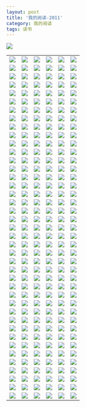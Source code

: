```yaml
---
layout: post
title: '我的阅读-2011'
category: 我的阅读
tags: 读书
---
```

<img src="http://chart.apis.google.com/chart?chs=400x200&amp;cht=bvs&amp;chd=s:AABDCIbOS9KF&amp;chxt=y,x,x&amp;chxl=1:|1|2|3|4|5|6|7|8|9|10|11|12|2:|month&amp;chxp=2,100&amp;chxr=0,0,100&amp;chf=c,lg,90,76A4FB,0.5,ffffff,0|bg,s,EFEFEF&amp;chco=0000ff&amp;chtt=246 books+you+added+in+year+2011|divided+by+month" id="chartMonth"><div id="doubanlist"><table><tbody><tr></tr><tr><td><a href="http://book.douban.com/subject/3682963/" target="_blank" title="大脑开窍手册"><img src="http://img3.douban.com/spic/s3737531.jpg" border="0"></a></td><td><a href="http://book.douban.com/subject/5279238/" target="_blank" title="Developing Story Ideas"><img src="http://img3.douban.com/spic/s4475931.jpg" border="0"></a></td><td><a href="http://book.douban.com/subject/1254278/" target="_blank" title="思想录"><img src="http://img3.douban.com/spic/s2894941.jpg" border="0"></a></td><td><a href="http://book.douban.com/subject/1082901/" target="_blank" title="聪明人的训练"><img src="http://img5.douban.com/spic/s2361479.jpg" border="0"></a></td><td><a href="http://book.douban.com/subject/5378548/" target="_blank" title="一沙一世界"><img src="http://img3.douban.com/spic/s4549083.jpg" border="0"></a></td><td><a href="http://book.douban.com/subject/6398075/" target="_blank" title="一转念"><img src="http://img4.douban.com/spic/s6343848.jpg" border="0"></a></td></tr><tr><td><a href="http://book.douban.com/subject/6864085/" target="_blank" title="知识不是力量"><img src="http://img3.douban.com/spic/s6966635.jpg" border="0"></a></td><td><a href="http://book.douban.com/subject/6853175/" target="_blank" title="我们合一"><img src="http://img5.douban.com/spic/s6943339.jpg" border="0"></a></td><td><a href="http://book.douban.com/subject/4830829/" target="_blank" title="根道果"><img src="http://img3.douban.com/spic/s4404517.jpg" border="0"></a></td><td><a href="http://book.douban.com/subject/2977509/" target="_blank" title="有钱人想的和你不一样"><img src="http://img5.douban.com/spic/s2884589.jpg" border="0"></a></td><td><a href="http://book.douban.com/subject/1472946/" target="_blank" title="《华尔街日报》是如何讲故事的"><img src="http://img3.douban.com/spic/s1490805.jpg" border="0"></a></td><td><a href="http://book.douban.com/subject/5430019/" target="_blank" title="Focus"><img src="http://img4.douban.com/spic/s5526058.jpg" border="0"></a></td></tr><tr><td><a href="http://book.douban.com/subject/2010650/" target="_blank" title="科技英文写作与讲演"><img src="http://img3.douban.com/spic/s5805247.jpg" border="0"></a></td><td><a href="http://book.douban.com/subject/1320282/" target="_blank" title="什么是数学"><img src="http://img3.douban.com/spic/s1802550.jpg" border="0"></a></td><td><a href="http://book.douban.com/subject/3662078/" target="_blank" title="生活在禅中"><img src="http://img3.douban.com/spic/s3721883.jpg" border="0"></a></td><td><a href="http://book.douban.com/subject/3658467/" target="_blank" title="Eat That Frog! 21 Great Ways to Stop Procrastinating and Get More Done in Less Time"><img src="http://img3.douban.com/spic/s3717875.jpg" border="0"></a></td><td><a href="http://book.douban.com/subject/1958120/" target="_blank" title="格鲁夫给经理人的第一课"><img src="http://img3.douban.com/spic/s1980824.jpg" border="0"></a></td><td><a href="http://book.douban.com/subject/2076139/" target="_blank" title="突破瓶颈"><img src="http://img3.douban.com/spic/s2399794.jpg" border="0"></a></td></tr><tr><td><a href="http://book.douban.com/subject/3796598/" target="_blank" title="爱情与工作的每日禅"><img src="http://img3.douban.com/spic/s3839651.jpg" border="0"></a></td><td><a href="http://book.douban.com/subject/3032890/" target="_blank" title="BCG视野"><img src="http://img3.douban.com/spic/s5886045.jpg" border="0"></a></td><td><a href="http://book.douban.com/subject/2973743/" target="_blank" title="BCG视野"><img src="http://img3.douban.com/spic/s5864565.jpg" border="0"></a></td><td><a href="http://book.douban.com/subject/1101606/" target="_blank" title="聪明人的圣经"><img src="http://img3.douban.com/spic/s1152891.jpg" border="0"></a></td><td><a href="http://book.douban.com/subject/1177106/" target="_blank" title="绝对成功的千回法则"><img src="http://img3.douban.com/spic/s22789327.jpg" border="0"></a></td><td><a href="http://book.douban.com/subject/5502995/" target="_blank" title="1Q84 BOOK 3"><img src="http://img3.douban.com/spic/s4577386.jpg" border="0"></a></td></tr><tr><td><a href="http://book.douban.com/subject/4885241/" target="_blank" title="1Q84 BOOK 2"><img src="http://img3.douban.com/spic/s4393610.jpg" border="0"></a></td><td><a href="http://book.douban.com/subject/4742918/" target="_blank" title="1Q84 BOOK 1"><img src="http://img3.douban.com/spic/s4363464.jpg" border="0"></a></td><td><a href="http://book.douban.com/subject/1943379/" target="_blank" title="男孩的脑子想什么"><img src="http://img3.douban.com/spic/s24223144.jpg" border="0"></a></td><td><a href="http://book.douban.com/subject/2695273/" target="_blank" title="人脉是画出来的"><img src="http://img3.douban.com/spic/s5858921.jpg" border="0"></a></td><td><a href="http://book.douban.com/subject/5336943/" target="_blank" title="AMOS与研究方法"><img src="http://img3.douban.com/spic/s6240290.jpg" border="0"></a></td><td><a href="http://book.douban.com/subject/3240683/" target="_blank" title="高级迷信（第二版）"><img src="http://img4.douban.com/spic/s3315888.jpg" border="0"></a></td></tr><tr><td><a href="http://book.douban.com/subject/1024776/" target="_blank" title="认知心理学/心理学丛书"><img src="http://img3.douban.com/spic/s1188761.jpg" border="0"></a></td><td><a href="http://book.douban.com/subject/1032501/" target="_blank" title="心理学与生活"><img src="http://img3.douban.com/spic/s1068520.jpg" border="0"></a></td><td><a href="http://book.douban.com/subject/3222758/" target="_blank" title="心理学职业生涯"><img src="http://img3.douban.com/spic/s3281600.jpg" border="0"></a></td><td><a href="http://book.douban.com/subject/3596511/" target="_blank" title="成功心理学"><img src="http://img3.douban.com/spic/s3685081.jpg" border="0"></a></td><td><a href="http://book.douban.com/subject/4089247/" target="_blank" title="科学禅定"><img src="http://img3.douban.com/spic/s4018172.jpg" border="0"></a></td><td><a href="http://book.douban.com/subject/1979199/" target="_blank" title="批判性思维"><img src="http://img4.douban.com/spic/s2141208.jpg" border="0"></a></td></tr><tr><td><a href="http://book.douban.com/subject/3226602/" target="_blank" title="小窗幽记"><img src="http://img5.douban.com/spic/s3271559.jpg" border="0"></a></td><td><a href="http://book.douban.com/subject/6100990/" target="_blank" title="访问"><img src="http://img3.douban.com/spic/s4721381.jpg" border="0"></a></td><td><a href="http://book.douban.com/subject/3201803/" target="_blank" title="天地间一个读书人:熊十力传"><img src="http://img5.douban.com/spic/s3244889.jpg" border="0"></a></td><td><a href="http://book.douban.com/subject/1064783/" target="_blank" title="中国读书人的理想人格-中国传统文化专题研究丛书"><img src="http://img3.douban.com/pics/book-default-small.gif" border="0"></a></td><td><a href="http://book.douban.com/subject/1025519/" target="_blank" title="读书人的出世与入世"><img src="http://img3.douban.com/spic/s1017737.jpg" border="0"></a></td><td><a href="http://book.douban.com/subject/1027074/" target="_blank" title="经典常谈"><img src="http://img3.douban.com/spic/s4368190.jpg" border="0"></a></td></tr><tr><td><a href="http://book.douban.com/subject/2262392/" target="_blank" title="Happier"><img src="http://img3.douban.com/spic/s4303027.jpg" border="0"></a></td><td><a href="http://book.douban.com/subject/4081960/" target="_blank" title="窥探术"><img src="http://img3.douban.com/spic/s6084986.jpg" border="0"></a></td><td><a href="http://book.douban.com/subject/5351237/" target="_blank" title="深度生存"><img src="http://img3.douban.com/spic/s4575317.jpg" border="0"></a></td><td><a href="http://book.douban.com/subject/2992888/" target="_blank" title="长寿圣经"><img src="http://img3.douban.com/spic/s6480487.jpg" border="0"></a></td><td><a href="http://book.douban.com/subject/2048036/" target="_blank" title="一生的减龄方案"><img src="http://img3.douban.com/spic/s11273123.jpg" border="0"></a></td><td><a href="http://book.douban.com/subject/1137642/" target="_blank" title="严肃的创造力"><img src="http://img3.douban.com/spic/s1324687.jpg" border="0"></a></td></tr><tr><td><a href="http://book.douban.com/subject/4735950/" target="_blank" title="决策、不确定性和大脑"><img src="http://img3.douban.com/spic/s4357157.jpg" border="0"></a></td><td><a href="http://book.douban.com/subject/1220364/" target="_blank" title="说谎心理学"><img src="http://img3.douban.com/spic/s1166536.jpg" border="0"></a></td><td><a href="http://book.douban.com/subject/2337704/" target="_blank" title="BCG视野"><img src="http://img3.douban.com/spic/s3028025.jpg" border="0"></a></td><td><a href="http://book.douban.com/subject/4032570/" target="_blank" title="进化的大脑"><img src="http://img5.douban.com/spic/s4023509.jpg" border="0"></a></td><td><a href="http://book.douban.com/subject/1220357/" target="_blank" title="学会批判性思维"><img src="http://img3.douban.com/spic/s1166530.jpg" border="0"></a></td><td><a href="http://book.douban.com/subject/2083981/" target="_blank" title="了凡四训"><img src="http://img3.douban.com/spic/s2499834.jpg" border="0"></a></td></tr><tr><td><a href="http://book.douban.com/subject/5946541/" target="_blank" title="吃的真相2"><img src="http://img3.douban.com/spic/s4612356.jpg" border="0"></a></td><td><a href="http://book.douban.com/subject/5253757/" target="_blank" title="怪诞行为学2"><img src="http://img4.douban.com/spic/s24869208.jpg" border="0"></a></td><td><a href="http://book.douban.com/subject/4843668/" target="_blank" title="蚂蚁的奔跑"><img src="http://img3.douban.com/spic/s6166543.jpg" border="0"></a></td><td><a href="http://book.douban.com/subject/5383635/" target="_blank" title="瘦之王道"><img src="http://img3.douban.com/spic/s4558624.jpg" border="0"></a></td><td><a href="http://book.douban.com/subject/5916004/" target="_blank" title="欲望的演化"><img src="http://img4.douban.com/spic/s4639668.jpg" border="0"></a></td><td><a href="http://book.douban.com/subject/4742681/" target="_blank" title="这样做，至少多活20年"><img src="http://img3.douban.com/spic/s6155771.jpg" border="0"></a></td></tr><tr><td><a href="http://book.douban.com/subject/1049865/" target="_blank" title="注意力经济"><img src="http://img3.douban.com/spic/s2228233.jpg" border="0"></a></td><td><a href="http://book.douban.com/subject/4322538/" target="_blank" title="谁在掌控你的人生"><img src="http://img3.douban.com/spic/s6140897.jpg" border="0"></a></td><td><a href="http://book.douban.com/subject/3265814/" target="_blank" title="幸福是陷阱?"><img src="http://img5.douban.com/spic/s5953409.jpg" border="0"></a></td><td><a href="http://book.douban.com/subject/4221674/" target="_blank" title="记忆导图"><img src="http://img3.douban.com/spic/s6112893.jpg" border="0"></a></td><td><a href="http://book.douban.com/subject/1059490/" target="_blank" title="麦肯锡方法"><img src="http://img3.douban.com/spic/s1045655.jpg" border="0"></a></td><td><a href="http://book.douban.com/subject/4226397/" target="_blank" title="一年还1000万的金钱密码"><img src="http://img3.douban.com/spic/s8882012.jpg" border="0"></a></td></tr><tr><td><a href="http://book.douban.com/subject/1077279/" target="_blank" title="读书的艺术"><img src="http://img3.douban.com/spic/s1697817.jpg" border="0"></a></td><td><a href="http://book.douban.com/subject/1038746/" target="_blank" title="佛教常识答问"><img src="http://img5.douban.com/spic/s1071479.jpg" border="0"></a></td><td><a href="http://book.douban.com/subject/4911319/" target="_blank" title="积极心理学"><img src="http://img3.douban.com/spic/s6192633.jpg" border="0"></a></td><td><a href="http://book.douban.com/subject/3596216/" target="_blank" title="改变思维"><img src="http://img3.douban.com/spic/s4405532.jpg" border="0"></a></td><td><a href="http://book.douban.com/subject/3852697/" target="_blank" title="少的力量"><img src="http://img3.douban.com/spic/s3908311.jpg" border="0"></a></td><td><a href="http://book.douban.com/subject/4035683/" target="_blank" title="魔术记忆"><img src="http://img3.douban.com/spic/s4067324.jpg" border="0"></a></td></tr><tr><td><a href="http://book.douban.com/subject/1038663/" target="_blank" title="10倍速学习法"><img src="http://img3.douban.com/spic/s1232133.jpg" border="0"></a></td><td><a href="http://book.douban.com/subject/2033803/" target="_blank" title="記事本圓夢計畫"><img src="http://img5.douban.com/spic/s2346409.jpg" border="0"></a></td><td><a href="http://book.douban.com/subject/3208050/" target="_blank" title="知道做到"><img src="http://img3.douban.com/spic/s3257385.jpg" border="0"></a></td><td><a href="http://book.douban.com/subject/3262397/" target="_blank" title="The Effective Executive"><img src="http://img4.douban.com/spic/s3319378.jpg" border="0"></a></td><td><a href="http://book.douban.com/subject/1001619/" target="_blank" title="都市生存手册"><img src="http://img3.douban.com/spic/s1177380.jpg" border="0"></a></td><td><a href="http://book.douban.com/subject/4006425/" target="_blank" title="我是一只IT小小鸟"><img src="http://img5.douban.com/spic/s3958139.jpg" border="0"></a></td></tr><tr><td><a href="http://book.douban.com/subject/3465080/" target="_blank" title="好妈妈胜过好老师"><img src="http://img4.douban.com/spic/s3615018.jpg" border="0"></a></td><td><a href="http://book.douban.com/subject/1968882/" target="_blank" title="冰鉴"><img src="http://img3.douban.com/spic/s5804582.jpg" border="0"></a></td><td><a href="http://book.douban.com/subject/5246820/" target="_blank" title="津巴多时间心理学"><img src="http://img4.douban.com/spic/s6217548.jpg" border="0"></a></td><td><a href="http://book.douban.com/subject/4457427/" target="_blank" title="The Art of Creative Thinking"><img src="http://img5.douban.com/spic/s4259589.jpg" border="0"></a></td><td><a href="http://book.douban.com/subject/1483907/" target="_blank" title="社会心理学"><img src="http://img3.douban.com/spic/s1669876.jpg" border="0"></a></td><td><a href="http://book.douban.com/subject/2259198/" target="_blank" title="合作的进化"><img src="http://img4.douban.com/spic/s2719608.jpg" border="0"></a></td></tr><tr><td><a href="http://book.douban.com/subject/4244803/" target="_blank" title="人格心理学"><img src="http://img3.douban.com/spic/s4396931.jpg" border="0"></a></td><td><a href="http://book.douban.com/subject/1437973/" target="_blank" title="亲密关系"><img src="http://img3.douban.com/spic/s5672691.jpg" border="0"></a></td><td><a href="http://book.douban.com/subject/1257648/" target="_blank" title="社会心理学"><img src="http://img3.douban.com/spic/s1428206.jpg" border="0"></a></td><td><a href="http://book.douban.com/subject/1013671/" target="_blank" title="发展心理学与你"><img src="http://img3.douban.com/spic/s1151004.jpg" border="0"></a></td><td><a href="http://book.douban.com/subject/1572782/" target="_blank" title="管理心理学"><img src="http://img3.douban.com/spic/s9889181.jpg" border="0"></a></td><td><a href="http://book.douban.com/subject/1173463/" target="_blank" title="比知识还多"><img src="http://img3.douban.com/spic/s1126201.jpg" border="0"></a></td></tr><tr><td><a href="http://book.douban.com/subject/4753665/" target="_blank" title="极端的人群"><img src="http://img3.douban.com/spic/s4360361.jpg" border="0"></a></td><td><a href="http://book.douban.com/subject/5398985/" target="_blank" title="积极情绪的力量"><img src="http://img3.douban.com/spic/s6262571.jpg" border="0"></a></td><td><a href="http://book.douban.com/subject/5063384/" target="_blank" title="思考的艺术"><img src="http://img3.douban.com/spic/s4449994.jpg" border="0"></a></td><td><a href="http://book.douban.com/subject/1007914/" target="_blank" title="窗边的小豆豆"><img src="http://img3.douban.com/spic/s1067911.jpg" border="0"></a></td><td><a href="http://book.douban.com/subject/1919581/" target="_blank" title="论语笔记"><img src="http://img3.douban.com/spic/s5748870.jpg" border="0"></a></td><td><a href="http://book.douban.com/subject/3034097/" target="_blank" title="平常茶非常道"><img src="http://img3.douban.com/spic/s3047683.jpg" border="0"></a></td></tr><tr><td><a href="http://book.douban.com/subject/1061710/" target="_blank" title="看清你的思维图谱"><img src="http://img3.douban.com/spic/s1175251.jpg" border="0"></a></td><td><a href="http://book.douban.com/subject/4882550/" target="_blank" title="被世界遗忘的天才：特斯拉回忆录"><img src="http://img3.douban.com/spic/s4388377.jpg" border="0"></a></td><td><a href="http://book.douban.com/subject/1315575/" target="_blank" title="找寻逝去的自我"><img src="http://img3.douban.com/spic/s25995281.jpg" border="0"></a></td><td><a href="http://book.douban.com/subject/1391084/" target="_blank" title="选好壶 泡好茶"><img src="http://img4.douban.com/spic/s8943928.jpg" border="0"></a></td><td><a href="http://book.douban.com/subject/1310071/" target="_blank" title="人际关系心理学"><img src="http://img3.douban.com/spic/s1402775.jpg" border="0"></a></td><td><a href="http://book.douban.com/subject/3069880/" target="_blank" title="BCG视野"><img src="http://img3.douban.com/spic/s5897553.jpg" border="0"></a></td></tr><tr><td><a href="http://book.douban.com/subject/1144097/" target="_blank" title="记忆潜能训练"><img src="http://img3.douban.com/spic/s1169850.jpg" border="0"></a></td><td><a href="http://book.douban.com/subject/1070963/" target="_blank" title="杰出的头脑"><img src="http://img3.douban.com/spic/s1056343.jpg" border="0"></a></td><td><a href="http://book.douban.com/subject/3729187/" target="_blank" title="博赞学习技巧"><img src="http://img3.douban.com/spic/s6068351.jpg" border="0"></a></td><td><a href="http://book.douban.com/subject/4010185/" target="_blank" title="哪来的天才？"><img src="http://img3.douban.com/spic/s4700067.jpg" border="0"></a></td><td><a href="http://book.douban.com/subject/2984241/" target="_blank" title="思维改变生活"><img src="http://img4.douban.com/spic/s2962538.jpg" border="0"></a></td><td><a href="http://book.douban.com/subject/1409704/" target="_blank" title="金刚经说什么"><img src="http://img3.douban.com/spic/s1690607.jpg" border="0"></a></td></tr><tr><td><a href="http://book.douban.com/subject/5317075/" target="_blank" title="蔡康永的说话之道"><img src="http://img3.douban.com/spic/s4578461.jpg" border="0"></a></td><td><a href="http://book.douban.com/subject/1611458/" target="_blank" title="The Old Man and the Sea"><img src="http://img3.douban.com/spic/s2816112.jpg" border="0"></a></td><td><a href="http://book.douban.com/subject/1077980/" target="_blank" title="心灵简史：探寻人的奥秘与人生的意义"><img src="http://img3.douban.com/spic/s1225906.jpg" border="0"></a></td><td><a href="http://book.douban.com/subject/4087584/" target="_blank" title="害羞心理学"><img src="http://img3.douban.com/spic/s6794975.jpg" border="0"></a></td><td><a href="http://book.douban.com/subject/1012611/" target="_blank" title="乌合之众"><img src="http://img3.douban.com/spic/s1988393.jpg" border="0"></a></td><td><a href="http://book.douban.com/subject/3519722/" target="_blank" title="四书五经"><img src="http://img3.douban.com/spic/s3587551.jpg" border="0"></a></td></tr><tr><td><a href="http://book.douban.com/subject/3300884/" target="_blank" title="投资大师罗杰斯给宝贝女儿的12封信"><img src="http://img5.douban.com/spic/s3391489.jpg" border="0"></a></td><td><a href="http://book.douban.com/subject/3766438/" target="_blank" title="隐藏的逻辑"><img src="http://img3.douban.com/spic/s3818157.jpg" border="0"></a></td><td><a href="http://book.douban.com/subject/1037966/" target="_blank" title="创造心理学"><img src="http://img3.douban.com/spic/s1191057.jpg" border="0"></a></td><td><a href="http://book.douban.com/subject/2033945/" target="_blank" title="定见"><img src="http://img3.douban.com/spic/s2346613.jpg" border="0"></a></td><td><a href="http://book.douban.com/subject/4133007/" target="_blank" title="一只牡羊的金刚经笔记"><img src="http://img3.douban.com/spic/s4066824.jpg" border="0"></a></td><td><a href="http://book.douban.com/subject/1440294/" target="_blank" title="超越模块性"><img src="http://img5.douban.com/spic/s5688419.jpg" border="0"></a></td></tr><tr><td><a href="http://book.douban.com/subject/3622904/" target="_blank" title="不抱怨的世界"><img src="http://img3.douban.com/spic/s3694090.jpg" border="0"></a></td><td><a href="http://book.douban.com/subject/3370214/" target="_blank" title="深奥的简洁"><img src="http://img3.douban.com/spic/s3532330.jpg" border="0"></a></td><td><a href="http://book.douban.com/subject/3908032/" target="_blank" title="怪诞心理学"><img src="http://img3.douban.com/spic/s3895410.jpg" border="0"></a></td><td><a href="http://book.douban.com/subject/3595925/" target="_blank" title="幸运背后的心理奥秘"><img src="http://img3.douban.com/spic/s5997804.jpg" border="0"></a></td><td><a href="http://book.douban.com/subject/4187225/" target="_blank" title="59秒"><img src="http://img3.douban.com/spic/s4096271.jpg" border="0"></a></td><td><a href="http://book.douban.com/subject/2328458/" target="_blank" title="社会性动物"><img src="http://img4.douban.com/spic/s3028088.jpg" border="0"></a></td></tr><tr><td><a href="http://book.douban.com/subject/1193621/" target="_blank" title="决策与判断"><img src="http://img3.douban.com/spic/s1614244.jpg" border="0"></a></td><td><a href="http://book.douban.com/subject/2201813/" target="_blank" title="藏地密码1"><img src="http://img3.douban.com/spic/s3099407.jpg" border="0"></a></td><td><a href="http://book.douban.com/subject/3143537/" target="_blank" title="津巴多普通心理学"><img src="http://img4.douban.com/spic/s3419538.jpg" border="0"></a></td><td><a href="http://book.douban.com/subject/4846035/" target="_blank" title="干法"><img src="http://img3.douban.com/spic/s10320416.jpg" border="0"></a></td><td><a href="http://book.douban.com/subject/4832106/" target="_blank" title="我最想要的理财书"><img src="http://img3.douban.com/spic/s4367962.jpg" border="0"></a></td><td><a href="http://book.douban.com/subject/1020358/" target="_blank" title="学习乐观"><img src="http://img3.douban.com/spic/s1013902.jpg" border="0"></a></td></tr><tr><td><a href="http://book.douban.com/subject/4180711/" target="_blank" title="拖延心理学"><img src="http://img3.douban.com/spic/s4355925.jpg" border="0"></a></td><td><a href="http://book.douban.com/subject/1077129/" target="_blank" title="一生的学习"><img src="http://img5.douban.com/spic/s3835869.jpg" border="0"></a></td><td><a href="http://book.douban.com/subject/6310315/" target="_blank" title="時間密度管理術"><img src="http://img3.douban.com/spic/s6025657.jpg" border="0"></a></td><td><a href="http://book.douban.com/subject/4736118/" target="_blank" title="结网"><img src="http://img3.douban.com/spic/s4254712.jpg" border="0"></a></td><td><a href="http://book.douban.com/subject/4169625/" target="_blank" title="杠杆阅读术"><img src="http://img4.douban.com/spic/s4663338.jpg" border="0"></a></td><td><a href="http://book.douban.com/subject/5916234/" target="_blank" title="番茄工作法图解"><img src="http://img3.douban.com/spic/s4599081.jpg" border="0"></a></td></tr><tr><td><a href="http://book.douban.com/subject/3149514/" target="_blank" title="战胜拖拉"><img src="http://img3.douban.com/spic/s3209993.jpg" border="0"></a></td><td><a href="http://book.douban.com/subject/4987270/" target="_blank" title="中国茶谱"><img src="http://img3.douban.com/spic/s6214221.jpg" border="0"></a></td><td><a href="http://book.douban.com/subject/4274472/" target="_blank" title="茶之书"><img src="http://img5.douban.com/spic/s4240599.jpg" border="0"></a></td><td><a href="http://book.douban.com/subject/5320661/" target="_blank" title="茶经"><img src="http://img4.douban.com/spic/s4552108.jpg" border="0"></a></td><td><a href="http://book.douban.com/subject/1144739/" target="_blank" title="茶禅一味"><img src="http://img3.douban.com/spic/s9854881.jpg" border="0"></a></td><td><a href="http://book.douban.com/subject/1245329/" target="_blank" title="茶文化与茶具"><img src="http://img3.douban.com/spic/s6487064.jpg" border="0"></a></td></tr><tr><td><a href="http://book.douban.com/subject/1022238/" target="_blank" title="菊与刀"><img src="http://img3.douban.com/spic/s1074166.jpg" border="0"></a></td><td><a href="http://book.douban.com/subject/2345548/" target="_blank" title="学习之道（第2版）"><img src="http://img3.douban.com/spic/s6507306.jpg" border="0"></a></td><td><a href="http://book.douban.com/subject/1220597/" target="_blank" title="高效能人士的第八个习惯"><img src="http://img5.douban.com/spic/s6230959.jpg" border="0"></a></td><td><a href="http://book.douban.com/subject/1024560/" target="_blank" title="一次读完25本投资经典"><img src="http://img3.douban.com/spic/s1291335.jpg" border="0"></a></td><td><a href="http://book.douban.com/subject/1788302/" target="_blank" title="重塑心灵"><img src="http://img4.douban.com/spic/s1729138.jpg" border="0"></a></td><td><a href="http://book.douban.com/subject/4258668/" target="_blank" title="一次读完100本商业经典"><img src="http://img4.douban.com/spic/s4232768.jpg" border="0"></a></td></tr><tr><td><a href="http://book.douban.com/subject/4863798/" target="_blank" title="哲学与人生"><img src="http://img3.douban.com/spic/s6175946.jpg" border="0"></a></td><td><a href="http://book.douban.com/subject/3883670/" target="_blank" title="机会只爱有准备的大脑"><img src="http://img3.douban.com/spic/s4411046.jpg" border="0"></a></td><td><a href="http://book.douban.com/subject/1029936/" target="_blank" title="躺着学英语"><img src="http://img4.douban.com/spic/s1300308.jpg" border="0"></a></td><td><a href="http://book.douban.com/subject/1145771/" target="_blank" title="躺着学英语2——青春·英语·向前行（附光盘）"><img src="http://img3.douban.com/spic/s1223273.jpg" border="0"></a></td><td><a href="http://book.douban.com/subject/3225526/" target="_blank" title="英语，非学好不可"><img src="http://img3.douban.com/spic/s5940595.jpg" border="0"></a></td><td><a href="http://book.douban.com/subject/2377014/" target="_blank" title="阅读的故事"><img src="http://img4.douban.com/spic/s4409598.jpg" border="0"></a></td></tr><tr><td><a href="http://book.douban.com/subject/4723970/" target="_blank" title="人人都是产品经理"><img src="http://img5.douban.com/spic/s4241529.jpg" border="0"></a></td><td><a href="http://book.douban.com/subject/5376384/" target="_blank" title="结网@改变世界的互联网产品经理"><img src="http://img3.douban.com/spic/s4551081.jpg" border="0"></a></td><td><a href="http://book.douban.com/subject/1045862/" target="_blank" title="第五项修炼"><img src="http://img3.douban.com/spic/s1441362.jpg" border="0"></a></td><td><a href="http://book.douban.com/subject/1058869/" target="_blank" title="唐浩明评点曾国藩家书（上下）"><img src="http://img3.douban.com/spic/s1399192.jpg" border="0"></a></td><td><a href="http://book.douban.com/subject/4740794/" target="_blank" title="自慢3"><img src="http://img3.douban.com/spic/s4392014.jpg" border="0"></a></td><td><a href="http://book.douban.com/subject/3071402/" target="_blank" title="物理世界奇遇记"><img src="http://img3.douban.com/spic/s3090703.jpg" border="0"></a></td></tr><tr><td><a href="http://book.douban.com/subject/4062798/" target="_blank" title="别让猴子跳回背上"><img src="http://img3.douban.com/spic/s4656247.jpg" border="0"></a></td><td><a href="http://book.douban.com/subject/3696747/" target="_blank" title="A4纸工作法"><img src="http://img3.douban.com/spic/s3775053.jpg" border="0"></a></td><td><a href="http://book.douban.com/subject/3696966/" target="_blank" title="踏上心灵幽径"><img src="http://img3.douban.com/spic/s4682836.jpg" border="0"></a></td><td><a href="http://book.douban.com/subject/4116672/" target="_blank" title="老子的智慧"><img src="http://img3.douban.com/spic/s4394802.jpg" border="0"></a></td><td><a href="http://book.douban.com/subject/4923172/" target="_blank" title="BLOG启示录"><img src="http://img3.douban.com/spic/s6199814.jpg" border="0"></a></td><td><a href="http://book.douban.com/subject/6015798/" target="_blank" title="很老很老的老偏方，小病一扫光"><img src="http://img3.douban.com/spic/s10248685.jpg" border="0"></a></td></tr><tr><td><a href="http://book.douban.com/subject/4053315/" target="_blank" title="一念之转"><img src="http://img3.douban.com/spic/s4010177.jpg" border="0"></a></td><td><a href="http://book.douban.com/subject/5283699/" target="_blank" title="郎咸平说：我们的日子为什么这么难"><img src="http://img3.douban.com/spic/s4491625.jpg" border="0"></a></td><td><a href="http://book.douban.com/subject/1443951/" target="_blank" title="人文讲习录"><img src="http://img4.douban.com/spic/s1538898.jpg" border="0"></a></td><td><a href="http://book.douban.com/subject/4249895/" target="_blank" title="考上第一志願的筆記本：東大合格生筆記大公開"><img src="http://img3.douban.com/spic/s4148113.jpg" border="0"></a></td><td><a href="http://book.douban.com/subject/5346110/" target="_blank" title="穷查理宝典"><img src="http://img4.douban.com/spic/s4532008.jpg" border="0"></a></td><td><a href="http://book.douban.com/subject/4729507/" target="_blank" title="潮男密码"><img src="http://img5.douban.com/spic/s4354619.jpg" border="0"></a></td></tr><tr><td><a href="http://book.douban.com/subject/3266445/" target="_blank" title="名博是怎样炼成的"><img src="http://img3.douban.com/spic/s3324873.jpg" border="0"></a></td><td><a href="http://book.douban.com/subject/1102715/" target="_blank" title="从一到无穷大"><img src="http://img3.douban.com/spic/s2516920.jpg" border="0"></a></td><td><a href="http://book.douban.com/subject/4931797/" target="_blank" title="十四堂人生创意课"><img src="http://img3.douban.com/spic/s4453703.jpg" border="0"></a></td><td><a href="http://book.douban.com/subject/2980425/" target="_blank" title="马云如是说"><img src="http://img3.douban.com/spic/s5869713.jpg" border="0"></a></td><td><a href="http://book.douban.com/subject/1958394/" target="_blank" title="工作DNA"><img src="http://img3.douban.com/spic/s1989046.jpg" border="0"></a></td><td><a href="http://book.douban.com/subject/6149265/" target="_blank" title="NLP速讀術"><img src="http://img3.douban.com/spic/s4890536.jpg" border="0"></a></td></tr><tr><td><a href="http://book.douban.com/subject/2256361/" target="_blank" title="箭术与禅心"><img src="http://img3.douban.com/spic/s2911994.jpg" border="0"></a></td><td><a href="http://book.douban.com/subject/2240120/" target="_blank" title="灌籃高手完全版 1"><img src="http://img3.douban.com/spic/s2679256.jpg" border="0"></a></td><td><a href="http://book.douban.com/subject/1364773/" target="_blank" title="鋼之鍊金術師 1"><img src="http://img3.douban.com/spic/s4153940.jpg" border="0"></a></td><td><a href="http://book.douban.com/subject/2042982/" target="_blank" title="七龙珠"><img src="http://img5.douban.com/spic/s2962209.jpg" border="0"></a></td><td><a href="http://book.douban.com/subject/2241169/" target="_blank" title="解脱之道"><img src="http://img3.douban.com/spic/s2902063.jpg" border="0"></a></td><td><a href="http://book.douban.com/subject/4953695/" target="_blank" title="拆掉思维里的墙"><img src="http://img4.douban.com/spic/s6907698.jpg" border="0"></a></td></tr><tr><td><a href="http://book.douban.com/subject/2372450/" target="_blank" title="改变，从心开始"><img src="http://img4.douban.com/spic/s5845068.jpg" border="0"></a></td><td><a href="http://book.douban.com/subject/1863497/" target="_blank" title="Beyond Feelings"><img src="http://img3.douban.com/spic/s1796724.jpg" border="0"></a></td><td><a href="http://book.douban.com/subject/4737015/" target="_blank" title="30年后，你拿什么养活自己？"><img src="http://img3.douban.com/spic/s4338275.jpg" border="0"></a></td><td><a href="http://book.douban.com/subject/1827702/" target="_blank" title="点石成金"><img src="http://img3.douban.com/spic/s1723386.jpg" border="0"></a></td><td><a href="http://book.douban.com/subject/3369600/" target="_blank" title="当我谈跑步时，我谈些什么"><img src="http://img3.douban.com/spic/s3507580.jpg" border="0"></a></td><td><a href="http://book.douban.com/subject/1052027/" target="_blank" title="禅宗与道家"><img src="http://img3.douban.com/spic/s1039014.jpg" border="0"></a></td></tr><tr><td><a href="http://book.douban.com/subject/1817332/" target="_blank" title="爱因斯坦谈人生"><img src="http://img3.douban.com/spic/s1682767.jpg" border="0"></a></td><td><a href="http://book.douban.com/subject/1153026/" target="_blank" title="麦肯锡卓越工作方法"><img src="http://img3.douban.com/spic/s9158702.jpg" border="0"></a></td><td><a href="http://book.douban.com/subject/1047985/" target="_blank" title="柯尔特教程（上下）"><img src="http://img3.douban.com/spic/s1203226.jpg" border="0"></a></td><td><a href="http://book.douban.com/subject/5291323/" target="_blank" title="明茨伯格管理进行时"><img src="http://img3.douban.com/spic/s4533613.jpg" border="0"></a></td><td><a href="http://book.douban.com/subject/1320173/" target="_blank" title="管理者而非MBA"><img src="http://img3.douban.com/spic/s1328245.jpg" border="0"></a></td><td><a href="http://book.douban.com/subject/1020644/" target="_blank" title="金字塔原理"><img src="http://img3.douban.com/spic/s2002163.jpg" border="0"></a></td></tr><tr><td><a href="http://book.douban.com/subject/4118323/" target="_blank" title="Train Your Brain to be a Genius"><img src="http://img4.douban.com/spic/s5488048.jpg" border="0"></a></td><td><a href="http://book.douban.com/subject/1963912/" target="_blank" title="正见"><img src="http://img3.douban.com/spic/s1993421.jpg" border="0"></a></td><td><a href="http://book.douban.com/subject/6507059/" target="_blank" title="10堂量子创意课"><img src="http://img3.douban.com/spic/s6484904.jpg" border="0"></a></td><td><a href="http://book.douban.com/subject/4630664/" target="_blank" title="你的知识需要管理"><img src="http://img4.douban.com/spic/s6381608.jpg" border="0"></a></td><td><a href="http://book.douban.com/subject/2979575/" target="_blank" title="把时间留给最重要的事"><img src="http://img4.douban.com/spic/s2967978.jpg" border="0"></a></td><td><a href="http://book.douban.com/subject/3682204/" target="_blank" title="佐藤可士和的超整理术"><img src="http://img3.douban.com/spic/s3753892.jpg" border="0"></a></td></tr><tr><td><a href="http://book.douban.com/subject/1059258/" target="_blank" title="道德经"><img src="http://img3.douban.com/spic/s1045431.jpg" border="0"></a></td><td><a href="http://book.douban.com/subject/1721111/" target="_blank" title="周国平人生哲思录"><img src="http://img3.douban.com/spic/s1636134.jpg" border="0"></a></td><td><a href="http://book.douban.com/subject/4886245/" target="_blank" title="独唱团（第一辑）"><img src="http://img3.douban.com/spic/s4436571.jpg" border="0"></a></td><td><a href="http://book.douban.com/subject/3558629/" target="_blank" title="小强升职记"><img src="http://img3.douban.com/spic/s3651230.jpg" border="0"></a></td><td><a href="http://book.douban.com/subject/1775691/" target="_blank" title="少有人走的路"><img src="http://img3.douban.com/spic/s2144391.jpg" border="0"></a></td><td><a href="http://book.douban.com/subject/3138847/" target="_blank" title="思考的技术"><img src="http://img3.douban.com/spic/s3918043.jpg" border="0"></a></td></tr><tr><td><a href="http://book.douban.com/subject/1786387/" target="_blank" title="影响力"><img src="http://img3.douban.com/spic/s1657785.jpg" border="0"></a></td><td><a href="http://book.douban.com/subject/1322025/" target="_blank" title="卓有成效的管理者"><img src="http://img3.douban.com/spic/s1441092.jpg" border="0"></a></td><td><a href="http://book.douban.com/subject/1313124/" target="_blank" title="赢"><img src="http://img3.douban.com/spic/s1320333.jpg" border="0"></a></td><td><a href="http://book.douban.com/subject/2280169/" target="_blank" title="时间的玫瑰"><img src="http://img3.douban.com/spic/s2741363.jpg" border="0"></a></td><td><a href="http://book.douban.com/subject/4880493/" target="_blank" title="活法"><img src="http://img3.douban.com/spic/s4489121.jpg" border="0"></a></td><td><a href="http://book.douban.com/subject/3910220/" target="_blank" title="十四堂人生创意课Ⅱ"><img src="http://img3.douban.com/spic/s3935977.jpg" border="0"></a></td></tr><tr><td><a href="http://book.douban.com/subject/4746273/" target="_blank" title="十四堂人生创意课III"><img src="http://img3.douban.com/spic/s4341955.jpg" border="0"></a></td><td><a href="http://book.douban.com/subject/5325618/" target="_blank" title="高效能人士的七个习惯"><img src="http://img3.douban.com/spic/s4510907.jpg" border="0"></a></td><td><a href="http://book.douban.com/subject/1013208/" target="_blank" title="如何阅读一本书"><img src="http://img4.douban.com/spic/s1670978.jpg" border="0"></a></td><td><a href="http://book.douban.com/subject/3644095/" target="_blank" title="越读者"><img src="http://img3.douban.com/spic/s3709034.jpg" border="0"></a></td><td><a href="http://book.douban.com/subject/1879829/" target="_blank" title="朗读手册"><img src="http://img3.douban.com/spic/s24501655.jpg" border="0"></a></td><td><a href="http://book.douban.com/subject/1727293/" target="_blank" title="晨間日記的奇蹟"><img src="http://img3.douban.com/spic/s1512840.jpg" border="0"></a></td></tr><tr><td><a href="http://book.douban.com/subject/2124114/" target="_blank" title="怎样解题"><img src="http://img3.douban.com/spic/s3308655.jpg" border="0"></a></td><td><a href="http://book.douban.com/subject/5946467/" target="_blank" title="郦波评说曾国藩家训（上册）"><img src="http://img3.douban.com/spic/s6777965.jpg" border="0"></a></td><td><a href="http://book.douban.com/subject/2363651/" target="_blank" title="十四堂人生创意课"><img src="http://img3.douban.com/spic/s6871791.jpg" border="0"></a></td><td><a href="http://book.douban.com/subject/3161410/" target="_blank" title="进了外企再学英语"><img src="http://img3.douban.com/spic/s3201034.jpg" border="0"></a></td><td><a href="http://book.douban.com/subject/4874138/" target="_blank" title="流血的仕途：李斯与秦始皇（下）"><img src="http://img3.douban.com/spic/s4404116.jpg" border="0"></a></td><td><a href="http://book.douban.com/subject/2156168/" target="_blank" title="书读完了"><img src="http://img3.douban.com/spic/s2714446.jpg" border="0"></a></td></tr><tr><td><a href="http://book.douban.com/subject/1019959/" target="_blank" title="精力管理"><img src="http://img3.douban.com/spic/s1070210.jpg" border="0"></a></td><td><a href="http://book.douban.com/subject/4086927/" target="_blank" title="煮酒探西游"><img src="http://img3.douban.com/spic/s4200653.jpg" border="0"></a></td><td><a href="http://book.douban.com/subject/1440589/" target="_blank" title="浪客剑心"><img src="http://img3.douban.com/spic/s1975337.jpg" border="0"></a></td><td><a href="http://book.douban.com/subject/2380307/" target="_blank" title="激荡三十年（下）"><img src="http://img3.douban.com/spic/s2879952.jpg" border="0"></a></td><td><a href="http://book.douban.com/subject/1970428/" target="_blank" title="激荡三十年（上）"><img src="http://img3.douban.com/spic/s10431840.jpg" border="0"></a></td><td><a href="http://book.douban.com/subject/1400714/" target="_blank" title="智慧与人生"><img src="http://img3.douban.com/spic/s1409100.jpg" border="0"></a></td></tr><tr><td><a href="http://book.douban.com/subject/6067320/" target="_blank" title="国学与新经济学"><img src="http://img5.douban.com/spic/s6311069.jpg" border="0"></a></td><td><a href="http://book.douban.com/subject/5029372/" target="_blank" title="一个证券分析师的醒悟"><img src="http://img3.douban.com/spic/s4489882.jpg" border="0"></a></td><td><a href="http://book.douban.com/subject/3078098/" target="_blank" title="哲学与人生"><img src="http://img3.douban.com/spic/s9007802.jpg" border="0"></a></td><td><a href="http://book.douban.com/subject/1021273/" target="_blank" title="中国哲学简史"><img src="http://img3.douban.com/spic/s1069364.jpg" border="0"></a></td><td><a href="http://book.douban.com/subject/1291535/" target="_blank" title="Blink"><img src="http://img3.douban.com/spic/s1325547.jpg" border="0"></a></td><td><a href="http://book.douban.com/subject/6042008/" target="_blank" title="虎媽的戰歌"><img src="http://img3.douban.com/spic/s4680645.jpg" border="0"></a></td></tr><tr><td><a href="http://book.douban.com/subject/1458977/" target="_blank" title="跑步"><img src="http://img3.douban.com/spic/s1476647.jpg" border="0"></a></td><td><a href="http://book.douban.com/subject/2340062/" target="_blank" title="跑步圣经"><img src="http://img3.douban.com/spic/s24446010.jpg" border="0"></a></td><td><a href="http://book.douban.com/subject/1041482/" target="_blank" title="万历十五年"><img src="http://img3.douban.com/spic/s1404825.jpg" border="0"></a></td><td><a href="http://book.douban.com/subject/1015699/" target="_blank" title="中国大历史"><img src="http://img3.douban.com/spic/s1788553.jpg" border="0"></a></td><td><a href="http://book.douban.com/subject/1451580/" target="_blank" title="雍正王朝"><img src="http://img3.douban.com/spic/s1463735.jpg" border="0"></a></td><td><a href="http://book.douban.com/subject/4874140/" target="_blank" title="流血的仕途：李斯与秦始皇（上）"><img src="http://img3.douban.com/spic/s4404093.jpg" border="0"></a></td></tr></tbody></table></div>